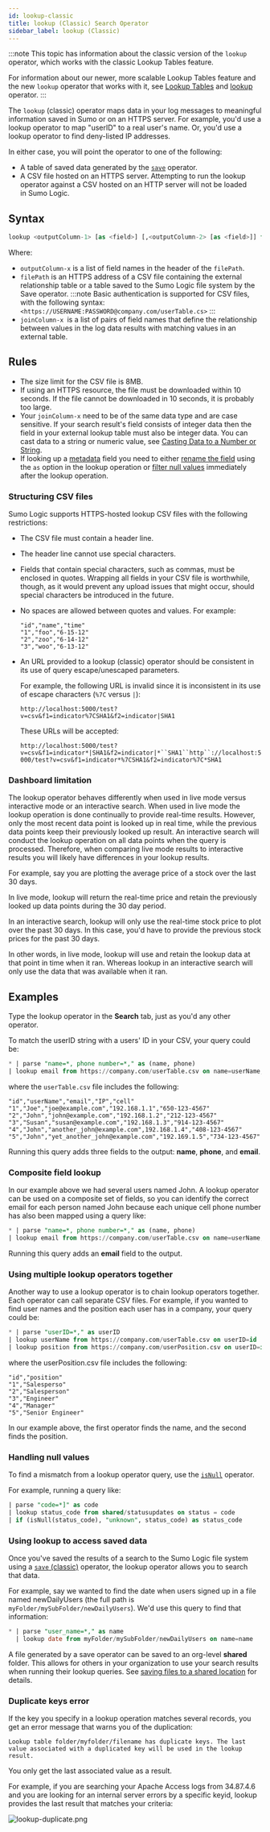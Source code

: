 ```yaml
---
id: lookup-classic
title: lookup (Classic) Search Operator
sidebar_label: lookup (Classic)
---
```


:::note
This topic has information about the classic version of the `lookup` operator, which works with the classic Lookup Tables feature.

For information about our newer, more scalable Lookup Tables feature and the new `lookup` operator that works with it, see [Lookup Tables](/docs/search/lookup-tables) and [lookup](/docs/search/search-query-language/search-operators/lookup) operator.
:::

The `lookup` (classic) operator maps data in your log messages to meaningful information saved in Sumo or on an HTTPS server. For example, you'd use a lookup operator to map "userID" to a real user's name. Or, you'd use a lookup operator to find deny-listed IP addresses.

In either case, you will point the operator to one of the following:

* A table of saved data generated by the [`save`](/docs/search/search-query-language/search-operators/save) operator.
* A CSV file hosted on an HTTPS server. Attempting to run the lookup operator against a CSV hosted on an HTTP server will not be loaded in Sumo Logic.

## Syntax

```sql
lookup <outputColumn-1> [as <field>] [,<outputColumn-2> [as <field>]] from <filePath> on <joinColumn-1> [,<joinColumn-2>]
```

Where:

* `outputColumn-x` is a list of field names in the header of the `filePath`.
* `filePath` is an HTTPS address of a CSV file containing the external relationship table or a table saved to the Sumo Logic file system by the Save operator.
  :::note
  Basic authentication is supported for CSV files, with the following syntax: `<https://USERNAME:PASSWORD@company.com/userTable.cs>`
  :::
* `joinColumn-x `is a list of pairs of field names that define the relationship between values in the log data results with matching values in an external table.

## Rules

* The size limit for the CSV file is 8MB.
* If using an HTTPS resource, the file must be downloaded within 10 seconds. If the file cannot be downloaded in 10 seconds, it is probably too large.
* Your `joinColumn-x` need to be of the same data type and are case sensitive. If your search result's field consists of integer data then the field in your external lookup table must also be integer data. You can cast data to a string or numeric value, see [Casting Data to a Number or String](/docs/search/search-query-language/search-operators/manually-cast-data-string-number).
* If looking up a [metadata](/docs/search/get-started-with-search/search-basics/built-in-metadata) field you need to either [rename the field](as.md) using the `as` option in the lookup operation or [filter null values](/docs/search/search-query-language/search-operators/isnull-isempty-isblank#isnullstring) immediately after the lookup operation.

### Structuring CSV files

Sumo Logic supports HTTPS-hosted lookup CSV files with the following restrictions:

* The CSV file must contain a header line.
* The header line cannot use special characters.
* Fields that contain special characters, such as commas, must be enclosed in quotes. Wrapping all fields in your CSV file is worthwhile, though, as it would prevent any upload issues that might occur, should special characters be introduced in the future.
* No spaces are allowed between quotes and values. For example:  
    ```
    "id","name","time"
    "1","foo","6-15-12"
    "2","zoo","6-14-12"
    "3","woo","6-13-12"
    ```
* An URL provided to a lookup (classic) operator should be consistent in its use of query escape/unescaped parameters.   

    For example, the following URL is invalid since it is inconsistent in its use of escape characters (`%7C` versus `|`):  

    `http://localhost:5000/test?v=csv&f1=indicator%7CSHA1&f2=indicator|SHA1`  

    These URLs will be accepted:  

    `http://localhost:5000/test?v=csv&f1=indicator*|SHA1&f2=indicator|*``SHA1``http``://localhost:5000/test?v=csv&f1=indicator*%7CSHA1&f2=indicator%7C*SHA1`

### Dashboard limitation

The lookup operator behaves differently when used in live mode versus interactive mode or an interactive search. When used in live mode the lookup operation is done continually to provide real-time results. However, only the most recent data point is looked up in real time, while the previous data points keep their previously looked up result. An interactive search will conduct the lookup operation on all data points when the query is processed. Therefore, when comparing live mode results to interactive results you will likely have differences in your lookup results.

For example, say you are plotting the average price of a stock over the last 30 days.

In live mode, lookup will return the real-time price and retain the previously looked up data points during the 30 day period.

In an interactive search, lookup will only use the real-time stock price to plot over the past 30 days. In this case, you'd have to provide the previous stock prices for the past 30 days.

In other words, in live mode, lookup will use and retain the lookup data at that point in time when it ran. Whereas lookup in an interactive search will only use the data that was available when it ran.

## Examples

Type the lookup operator in the **Search** tab, just as you'd any other operator.

To match the userID string with a users' ID in your CSV, your query could be:

```sql
* | parse "name=*, phone number=*," as (name, phone)
| lookup email from https://company.com/userTable.csv on name=userName, phone=cell
```

where the `userTable.csv` file includes the following:

```
"id","userName","email","IP","cell"
"1","Joe","joe@example.com","192.168.1.1","650-123-4567"
"2","John","john@example.com","192.168.1.2","212-123-4567"
"3","Susan","susan@example.com","192.168.1.3","914-123-4567"
"4","John","another_john@example.com",192.168.1.4","408-123-4567"
"5","John","yet_another_john@example.com","192.169.1.5","734-123-4567"
```

Running this query adds three fields to the output: **name**, **phone**, and **email**.

### Composite field lookup

In our example above we had several users named John. A lookup operator can be used on a composite set of fields, so you can identify the correct email for each person named John because each unique cell phone number has also been mapped using a query like:

```sql
* | parse "name=*, phone number=*," as (name, phone)
| lookup email from https://company.com/userTable.csv on name=userName, phone=cell
```

Running this query adds an **email** field to the output.

### Using multiple lookup operators together

Another way to use a lookup operator is to chain lookup operators together. Each operator can call separate CSV files. For example, if you wanted to find user names and the position each user has in a company, your query could be:

```sql
* | parse "userID=*," as userID
| lookup userName from https://company.com/userTable.csv on userID=id
| lookup position from https://company.com/userPosition.csv on userID=id
```

where the userPosition.csv file includes the following:

```
"id","position"
"1","Salesperso"
"2","Salesperson"
"3","Engineer"
"4","Manager"
"5","Senior Engineer"
```

In our example above, the first operator finds the name, and the second finds the position.

### Handling null values

To find a mismatch from a lookup operator query, use the [`isNull`](/docs/search/search-query-language/search-operators/isnull-isempty-isblank#isnullstring) operator.

For example, running a query like:

```sql
| parse "code=*]" as code
| lookup status_code from shared/statusupdates on status = code
| if (isNull(status_code), "unknown", status_code) as status_code
```

### Using lookup to access saved data

Once you've saved the results of a search to the Sumo Logic file system using a [`save` (classic)](save-classic.md) operator, the lookup operator allows you to search that data.

For example, say we wanted to find the date when users signed up in a file named newDailyUsers (the full path is `myFolder/mySubFolder/newDailyUsers`). We'd use this query to find that information:

```sql
* | parse "user_name=*," as name
  | lookup date from myFolder/mySubFolder/newDailyUsers on name=name
```

A file generated by a save operator can be saved to an org-level **shared** folder. This allows for others in your organization to use your search results when running their lookup queries. See [saving files to a shared location](/docs/search/search-query-language/search-operators/save) for details.

### Duplicate keys error

If the key you specify in a lookup operation matches several records, you get an error message that warns you of the duplication:

`Lookup table folder/myfolder/filename has duplicate keys. The last value associated with a duplicated key will be used in the lookup result.`

You only get the last associated value as a result. 

For example, if you are searching your Apache Access logs from 34.87.4.6 and you are looking for an internal server errors by a specific keyid, lookup provides the last result that matches your criteria:

![lookup-duplicate.png](/img/search/searchquerylanguage/search-operators/lookup-duplicate.png)
